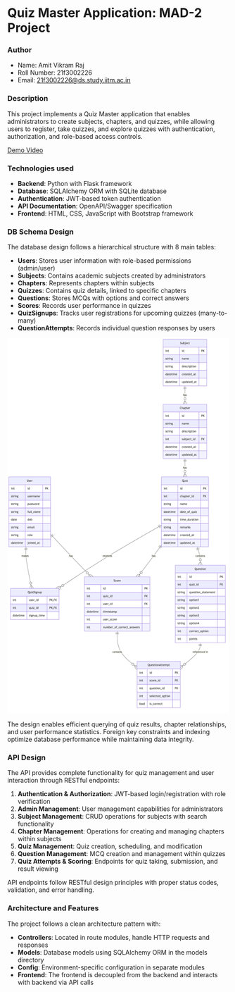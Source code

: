 # Quiz Master Application: MAD-2 Project

### Author

- Name: Amit Vikram Raj
- Roll Number: 21f3002226
- Email: 21f3002226@ds.study.iitm.ac.in

### Description

This project implements a Quiz Master application that enables administrators to create subjects, chapters, and quizzes, while allowing users to register, take quizzes, and explore quizzes with authentication, authorization, and role-based access controls.

[Demo Video](link)

### Technologies used

- **Backend**: Python with Flask framework
- **Database**: SQLAlchemy ORM with SQLite database
- **Authentication**: JWT-based token authentication
- **API Documentation**: OpenAPI/Swagger specification
- **Frontend**: HTML, CSS, JavaScript with Bootstrap framework


### DB Schema Design

The database design follows a hierarchical structure with 8 main tables:

- **Users**: Stores user information with role-based permissions (admin/user)
- **Subjects**: Contains academic subjects created by administrators
- **Chapters**: Represents chapters within subjects
- **Quizzes**: Contains quiz details, linked to specific chapters
- **Questions**: Stores MCQs with options and correct answers
- **Scores**: Records user performance in quizzes
- **QuizSignups**: Tracks user registrations for upcoming quizzes (many-to-many)
- **QuestionAttempts**: Records individual question responses by users

![DB Schema](./db-schema.png)

The design enables efficient querying of quiz results, chapter relationships, and user performance statistics. Foreign key constraints and indexing optimize database performance while maintaining data integrity.

### API Design

The API provides complete functionality for quiz management and user interaction through RESTful endpoints:

1. **Authentication & Authorization**: JWT-based login/registration with role verification
2. **Admin Management**: User management capabilities for administrators
3. **Subject Management**: CRUD operations for subjects with search functionality
4. **Chapter Management**: Operations for creating and managing chapters within subjects
5. **Quiz Management**: Quiz creation, scheduling, and modification
6. **Question Management**: MCQ creation and management within quizzes
7. **Quiz Attempts & Scoring**: Endpoints for quiz taking, submission, and result viewing

API endpoints follow RESTful design principles with proper status codes, validation, and error handling.

### Architecture and Features

The project follows a clean architecture pattern with:

- **Controllers**: Located in route modules, handle HTTP requests and responses
- **Models**: Database models using SQLAlchemy ORM in the models directory
- **Config**: Environment-specific configuration in separate modules
- **Frontend**: The frontend is decoupled from the backend and interacts with backend via API calls
  